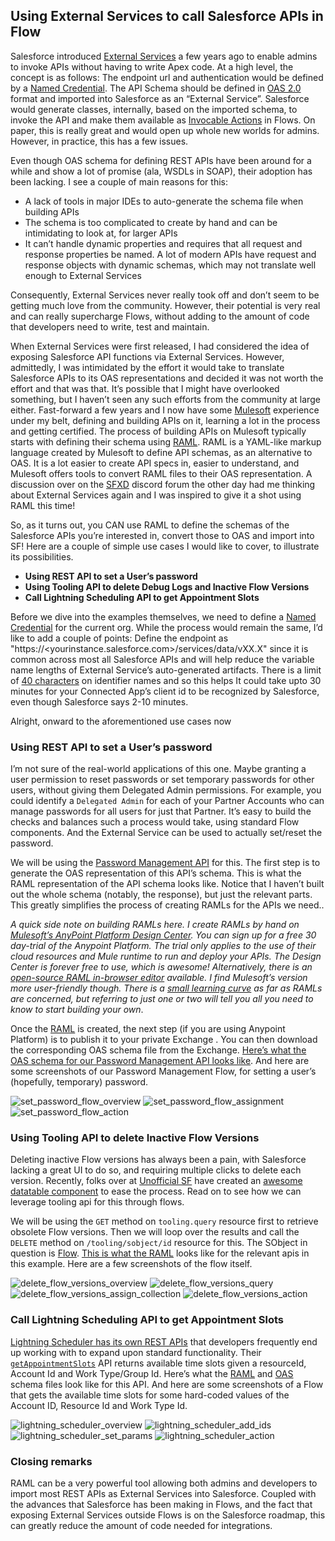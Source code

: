 ## Using External Services to call Salesforce APIs in Flow

Salesforce introduced <a href="https://trailhead.salesforce.com/en/content/learn/modules/external-services/get-started-with-external-services" target="_blank">External Services</a> a few years ago to enable admins to invoke APIs without having to write Apex code. At a high level, the concept is as follows: The endpoint url and authentication would be defined by a <a href="https://help.salesforce.com/articleView?id=named_credentials_about.htm" target="_blank">Named Credential</a>. The API Schema should be defined in <a href="https://swagger.io/specification/v2/">OAS 2.0</a> format and imported into Salesforce as an “External Service”. Salesforce would generate classes, internally, based on the imported schema, to invoke the API and make them available as <a href="https://developer.salesforce.com/docs/atlas.en-us.api_rest.meta/api_rest/resources_actions_invocable.htm" target="_blank">Invocable Actions</a> in Flows. On paper, this is really great and would open up whole new worlds for admins. However, in practice, this has a few issues. 

Even though OAS schema for defining REST APIs have been around for a while and show a lot of promise (ala, WSDLs in SOAP), their adoption has been lacking. I see a couple of main reasons for this:
* A lack of tools in major IDEs to auto-generate the schema file when building APIs 
* The schema is too complicated to create by hand and can be intimidating to look at, for larger APIs
* It can’t handle dynamic properties and requires that all request and response properties be named. A lot of modern APIs have request and response objects with dynamic schemas, which may not translate well enough to External Services

Consequently, External Services never really took off and don’t seem to be getting much love from the community. However, their potential is very real and can really supercharge Flows, without adding to the amount of code that developers need to write, test and maintain.

When External Services were first released, I had considered the idea of exposing Salesforce API functions via External Services. However, admittedly, I was intimidated by the effort it would take to translate Salesforce APIs to its OAS representations and decided it was not worth the effort and that was that. It’s possible that I might have overlooked something, but I haven’t seen any such efforts from the community at large either. Fast-forward a few years and I now have some <a href="https://www.mulesoft.com/" target="_blank">Mulesoft</a> experience under my belt, defining and building APIs on it, learning a lot in the process and getting certified. The process of building APIs on Mulesoft typically starts with defining their schema using <a href="https://raml.org/" target="_blank">RAML</a>. RAML is a YAML-like markup language created by Mulesoft to define API schemas, as an alternative to OAS. It is a lot easier to create API specs in, easier to understand, and Mulesoft offers tools to convert RAML files to their OAS representation. A discussion over on the <a href="https://sfxd.github.io/" target="_blank">SFXD</a> discord forum the other day had me thinking about External Services again and I was inspired to give it a shot using RAML this time!

So, as it turns out, you CAN use RAML to define the schemas of the Salesforce APIs you’re interested in, convert those to OAS and import into SF! Here are a couple of simple use cases I would like to cover, to illustrate its possibilities.

* **Using REST API to set a User’s password**
* **Using Tooling API to delete Debug Logs and Inactive Flow Versions**
* **Call Lightning Scheduling API to get Appointment Slots**

Before we dive into the examples themselves, we need to define a <a href="https://www.jitendrazaa.com/blog/salesforce/salesforce-to-salesforce-integration-using-named-credentials-in-just-5-lines-of-code/" target="_blank">Named Credential</a> for the current org. While the process would remain the same, I’d like to add a couple of points:
Define the endpoint as "https://<yourinstance.salesforce.com>/services/data/vXX.X" since it is common across most all Salesforce APIs and will help reduce the variable name lengths of External Service’s auto-generated artifacts. There is a limit of <a href="https://help.salesforce.com/articleView?id=enhanced_external_services_considerations.htm&type=5" target="_blank">40 characters</a> on identifier names and so this helps
It could take upto 30 minutes for your Connected App’s client id to be recognized by Salesforce, even though Salesforce says 2-10 minutes.

Alright, onward to the aforementioned use cases now

### Using REST API to set a User’s password

I’m not sure of the real-world applications of this one. Maybe granting a user permission to reset passwords or set temporary passwords for other users, without giving them Delegated Admin permissions. For example, you could identify a `Delegated Admin` for each of your Partner Accounts who can manage passwords for all users for just that Partner. It’s easy to build the checks and balances such a process would take, using standard Flow components. And the External Service can be used to actually set/reset the password.

We will be using the <a href="https://developer.salesforce.com/docs/atlas.en-us.api_rest.meta/api_rest/dome_sobject_user_password.htm" target="_blank">Password Management API</a> for this. The first step is to generate the OAS representation of this API’s schema. This is what the RAML representation of the API schema looks like. Notice that I haven’t built out the whole schema (notably, the response), but just the relevant parts. This greatly simplifies the process of creating RAMLs for the APIs we need..

*A quick side note on building RAMLs here. I create RAMLs by hand on <a href="https://www.mulesoft.com/platform/anypoint-design-center" target="_blank">Mulesoft’s AnyPoint Platform Design Center</a>. You can sign up for a free 30 day-trial of the Anypoint Platform. The trial only applies to the use of their cloud resources and Mule runtime to run and deploy your APIs. The Design Center is forever free to use, which is awesome! Alternatively, there is an <a href="http://mulesoft.github.io/api-designer/" target="_blank">open-source RAML in-browser editor</a> available. I find Mulesoft’s version more user-friendly though. There is a <a href="https://raml.org/developers/raml-100-tutorial" target="_blank">small learning curve</a> as far as RAMLs are concerned, but referring to just one or two will tell you all you need to know to start building your own*. 

Once the [RAML](./assets/artifacts/password-api-raml.yml) is created, the next step (if you are using Anypoint Platform) is to publish it to your private Exchange . You can then download the corresponding OAS schema file from the Exchange. [Here’s what the OAS schema for our Password Management API looks like](./assets/artifacts/password-api-oas.json). And here are some screenshots of our Password Management Flow, for setting a user’s (hopefully, temporary) password.

![set_password_flow_overview](./assets/images/change_pass_overview.png)
![set_password_flow_assignment](./assets/images/change_pass_set_pass.png)
![set_password_flow_action](./assets/images/change_pass_call_action.png)

### Using Tooling API to delete Inactive Flow Versions

Deleting inactive Flow versions has always been a pain, with Salesforce lacking a great UI to do so, and requiring multiple clicks to delete each version. Recently, folks over at <a href="https://unofficialsf.com" target="_blank">Unofficial SF</a> have created an <a href="https://unofficialsf.com/flow-and-process-builder-list-view-with-batch-delete/" target="_blank">awesome datatable component</a> to ease the process. Read on to see how we can leverage tooling api for this through flows. 

We will be using the `GET` method on `tooling.query` resource first to retrieve obsolete Flow versions. Then we will loop over the results and call the `DELETE` method on `/tooling/sobject/id` resource for this. The SObject in question is <a href="https://developer.salesforce.com/docs/atlas.en-us.api_tooling.meta/api_tooling/tooling_api_objects_flow.htm" target="_blank">Flow</a>. [This is what the RAML](./assets/artifacts/sf-tooling-api-raml.yml) looks like for the relevant apis in this example. Here are a few screenshots of the flow itself.

![delete_flow_versions_overview](./assets/images/delete_flows_overview.png)
![delete_flow_versions_query](./assets/images/delete_flows_query.png)
![delete_flow_versions_assign_collection](./assets/images/delete_flows_assign_collection.png)
![delete_flow_versions_action](./assets/images/delete_flows_action.png)


### Call Lightning Scheduling API to get Appointment Slots

<a href="https://developer.salesforce.com/docs/atlas.en-us.api_rest.meta/api_rest/resources_ls_intro.htm" target="_blank">Lightning Scheduler has its own REST APIs</a> that developers frequently end up working with to expand upon standard functionality. Their <a href="https://developer.salesforce.com/docs/atlas.en-us.api_rest.meta/api_rest/requests_ls_getappointmentslots.htm" target="_blank">`getAppointmentSlots`</a> API returns available time slots given  a resourceId, Account Id and Work Type/Group Id. Here’s what the [RAML](./assets/artifacts/scheduling-api-raml.yml) and [OAS](./assets/artifacts/scheduling-api-oas.json) schema files look like for this API. And here are some screenshots of a Flow that gets the available time slots for some hard-coded values of the Account ID, Resource Id and Work Type Id.

![lightning_scheduler_overview](./assets/images/scheduling_overview.png)
![lightning_scheduler_add_ids](./assets/images/scheduling_add_ids.png)
![lightning_scheduler_set_params](./assets/images/scheduling_setparams.png)
![lightning_scheduler_action](./assets/images/scheduling_action.png)

### Closing remarks

RAML can be a very powerful tool allowing both admins and developers to import most REST APIs as External Services into Salesforce. Coupled with the advances that Salesforce has been making in Flows, and the fact that exposing External Services outside Flows is on the Salesforce roadmap, this can greatly reduce the amount of code needed for integrations.
